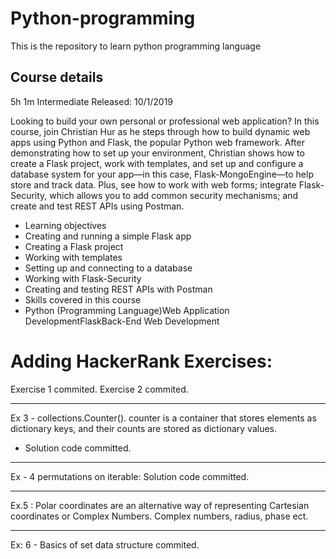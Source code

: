 # Python-programming
This is the repository to learn python programming language

## Course details
5h 1m  Intermediate  Released: 10/1/2019

Looking to build your own personal or professional web application? In this course, join Christian Hur as he steps through how to build dynamic web apps using Python and Flask, the popular Python web framework. After demonstrating how to set up your environment, Christian shows how to create a Flask project, work with templates, and set up and configure a database system for your app—in this case, Flask-MongoEngine—to help store and track data. Plus, see how to work with web forms; integrate Flask-Security, which allows you to add common security mechanisms; and create and test REST APIs using Postman.

- Learning objectives
- Creating and running a simple Flask app
- Creating a Flask project
- Working with templates
- Setting up and connecting to a database
- Working with Flask-Security
- Creating and testing REST APIs with Postman
- Skills covered in this course
- Python (Programming Language)Web Application DevelopmentFlaskBack-End Web Development

# Adding HackerRank Exercises: 

Exercise 1 commited. 
Exercise 2 commited. 

----------------------------------------------------------------------------------------------------
Ex 3 - collections.Counter(). counter is a container that stores elements as dictionary keys, and their counts are stored as dictionary values.

* Solution code committed. 

-------------------------

Ex - 4 permutations on iterable: Solution code committed. 

--------------------------------------------------------

Ex.5 : Polar coordinates are an alternative way of representing Cartesian coordinates or Complex Numbers. Complex numbers, radius, phase ect. 

--------------------------------------------------------------

Ex: 6 - Basics of set data structure commited. 

